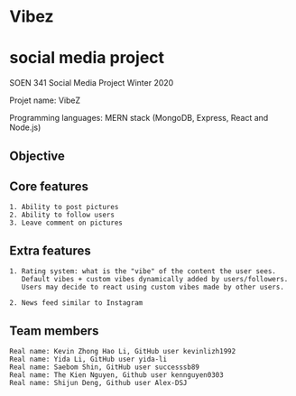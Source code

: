 
# Vibez
social media project
=======
SOEN 341 Social Media Project Winter 2020

Projet name: VibeZ

Programming languages: MERN stack (MongoDB, Express, React and Node.js)

## Objective 

## Core features 

    1. Ability to post pictures
    2. Ability to follow users
    3. Leave comment on pictures

## Extra features 

 	1. Rating system: what is the "vibe" of the content the user sees.
	   Default vibes + custom vibes dynamically added by users/followers.
	   Users may decide to react using custom vibes made by other users.

    2. News feed similar to Instagram

## Team members 

    Real name: Kevin Zhong Hao Li, GitHub user kevinlizh1992
    Real name: Yida Li, GitHub user yida-li
    Real name: Saebom Shin, GitHub user successsb89
    Real name: The Kien Nguyen, Github user kennguyen0303
    Real name: Shijun Deng, Github user Alex-DSJ

